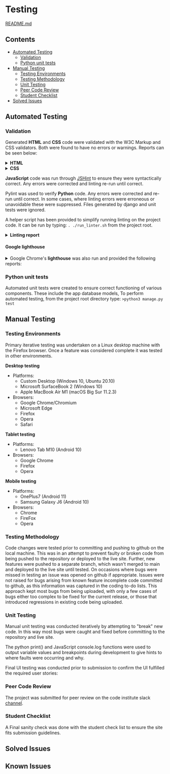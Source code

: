 # Testing

[README.md](README.md)

## Contents

- [Automated Testing](#Automated-Testing)
  - [Validation](#Validation)
  - [Python unit tests](#Python-unit-tests)
- [Manual Testing](#Manual-Testing)
  - [Testing Environments](#Testing-Environments)
  - [Testing Methodology](#Testing-Methodology)
  - [Unit Testing](#Unit-Testing)
  - [Peer Code Review](#Peer-Code-Review)
  - [Student Checklist](#Student-Checklist)
- [Solved Issues](#Solved-Issues)

## Automated Testing

### Validation

Generated **HTML** and **CSS** code were validated with the W3C Markup and CSS validators. Both were found to have no errors or warnings. Reports can be seen below:

<details>
<summary><b>HTML</b></summary>

[home page](design/testing/html_validation/homepage.pdf)

[category pages](design/testing/html_validation/category_pages.pdf)

[profile page](design/testing/html_validation/profile.pdf)

[events list](design/testing/html_validation/events.pdf)

[event details](design/testing/html_validation/event_details.pdf)

[basket](design/testing/html_validation/basket.pdf)

[checkout](design/testing/html_validation/checkout.pdf)

[checkout success](design/testing/html_validation/checkout_success.pdf)

</details>

<details>
<summary><b>CSS</b></summary>

</details>

**JavaScript** code was run through [JSHint](https://jshint.com/) to ensure they were syntactically correct. Any errors were corrected and linting re-run until correct.

Pylint was used to verify **Python** code. Any errors were corrected and re-run until correct. In some cases, where linting errors were erroneous or unavoidable these were suppressed. Files generated by django and unit tests were ignored.

A helper script has been provided to simplify running linting on the project code.
It can be run by typing: `. ./run_linter.sh` from the project root.

<details>
<summary><b>Linting report</b></summary>

Testing TWCoulsdon

--------------------------------------------------------------------
Your code has been rated at 10.00/10 (previous run: 10.00/10, +0.00)

Testing core app

------------------------------------
Your code has been rated at 10.00/10

Testing home app

--------------------------------------------------------------------
Your code has been rated at 10.00/10 (previous run: 10.00/10, +0.00)

Testing events app

--------------------------------------------------------------------
Your code has been rated at 10.00/10 (previous run: 10.00/10, +0.00)

Testing profiles app

--------------------------------------------------------------------
Your code has been rated at 10.00/10 (previous run: 10.00/10, +0.00)

Testing boxoffice app

--------------------------------------------------------------------
Your code has been rated at 10.00/10 (previous run: 10.00/10, +0.00)

</details>


#### Google lighthouse

<details>

<summary>Google Chrome's <b>lighthouse</b> was also run and provided the following reports:</summary>

</details>

### Python unit tests

Automated unit tests were created to ensure correct functioning of various components. These include the app database models,
To perform automated testing, from the project root directory type:
`>python3 manage.py test`

## Manual Testing

### Testing Environments

Primary iterative testing was undertaken on a Linux desktop machine with the Firefox browser. Once a feature was considered complete it was tested in other environments.

**Desktop testing**

- Platforms:
  - Custom Desktop (Windows 10, Ubuntu 20.10)
  - Microsoft SurfaceBook 2 (Windows 10)
  - Apple MacBook Air M1 (macOS Big Sur 11.2.3)
- Browsers:
  - Google Chrome/Chromium
  - Microsoft Edge
  - Firefox
  - Opera
  - Safari

**Tablet testing**

- Platforms:
  - Lenovo Tab M10 (Android 10)
- Browsers:
  - Google Chrome
  - Firefox
  - Opera

**Mobile testing**

- Platforms:
  - OnePlus7 (Android 11)
  - Samsung Galaxy J6 (Android 10)
- Browsers:
  - Chrome
  - FireFox
  - Opera

### Testing Methodology

Code changes were tested prior to committing and pushing to github on the local machine. This was in an attempt to prevent faulty or broken code from being pushed to the repository or deployed to the live site. Further, new features were pushed to a separate branch, which wasn't merged to main and deployed to the live site until tested. On occasions where bugs were missed in testing an issue was opened on github if appropriate. Issues were not raised for bugs arising from known feature incomplete code committed to github, as this information was captured in the coding to-do lists. This approach kept most bugs from being uploaded, with only a few cases of bugs either too complex to be fixed for the current release, or those that introduced regressions in existing code being uploaded.

### Unit Testing

Manual unit testing was conducted iteratively by attempting to "break" new code. In this way most bugs were caught and fixed before committing to the repository and live site.

The python print() and JavaScript console.log functions were used to output variable values and breakpoints during development to give hints to where faults were occurring and why.

Final UI testing was conducted prior to submission to confirm the UI fulfilled the required user stories:

### Peer Code Review

The project was submitted for peer review on the code institute slack [channel](https://code-institute-room.slack.com/archives/CGWQJQKC5/p1622241547133500).

### Student Checklist

A Final sanity check was done with the student check list to ensure the site fits submission guidelines.

## Solved Issues

## Known Issues
